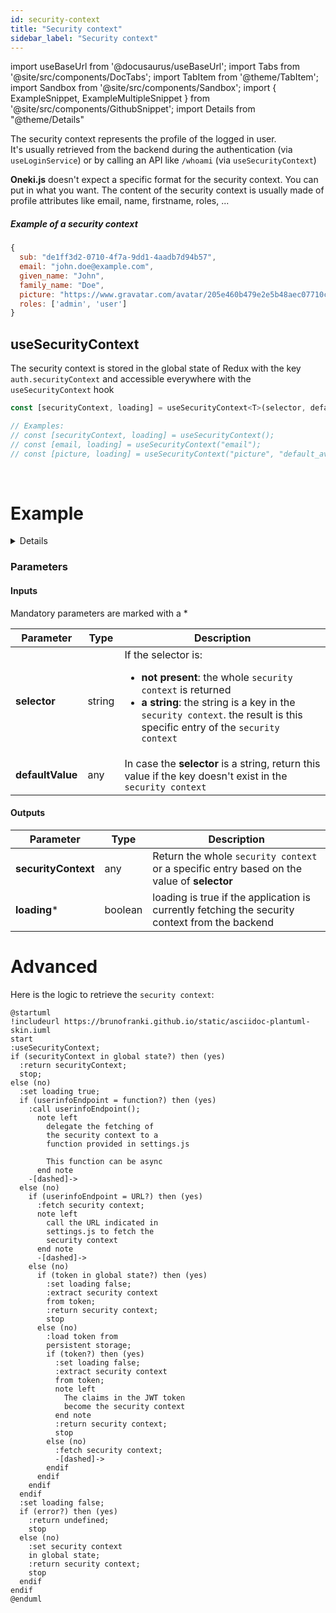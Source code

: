 ```yaml
---
id: security-context
title: "Security context"
sidebar_label: "Security context"
---
```

import useBaseUrl from '@docusaurus/useBaseUrl';
import Tabs from '@site/src/components/DocTabs';
import TabItem from '@theme/TabItem';
import Sandbox from '@site/src/components/Sandbox';
import { ExampleSnippet, ExampleMultipleSnippet } from '@site/src/components/GithubSnippet';
import Details from "@theme/Details"

The security context represents the profile of the logged in user.<br/>It's usually retrieved from the backend during the authentication (via `useLoginService`) or by calling an API like `/whoami` (via `useSecurityContext`)


**Oneki.js** doesn't expect a specific format for the security context. You can put in what you want. The content of the security context is usually made of profile attributes like email, name, firstname, roles, ... 

##### Example of a security context
```javascript
{
  sub: "de1ff3d2-0710-4f7a-9dd1-4aadb7d94b57",
  email: "john.doe@example.com",
  given_name: "John",
  family_name: "Doe",
  picture: "https://www.gravatar.com/avatar/205e460b479e2e5b48aec07710c08d50",
  roles: ['admin', 'user']
}
```

## useSecurityContext

The security context is stored in the global state of Redux with the key `auth.securityContext` and accessible everywhere with the `useSecurityContext` hook

```javascript
const [securityContext, loading] = useSecurityContext<T>(selector, defaultValue);

// Examples:
// const [securityContext, loading] = useSecurityContext();
// const [email, loading] = useSecurityContext("email");
// const [picture, loading] = useSecurityContext("picture", "default_avatar.jpg");
```

<br/>

# Example

<Details summary={<summary>Displaying the security context</summary>}>
  <ExampleMultipleSnippet 
    values={[
      { label: 'Login', path: 'auth/SecurePage.tsx' },
    ]}
    preview={{
      path: 'auth'
    }}
  />
</Details>

### Parameters
#### Inputs
Mandatory parameters are marked with a \*

| Parameter | Type | Description |
| --------- | ---- | ----------- |
| **selector** | string | If the selector is:<ul><li>**not present**: the whole `security context` is returned</li><li>**a string**: the string is a key in the `security context`. the result is this specific entry of the `security context`</li></ul> |
| **defaultValue** | any | In case the **selector** is a string, return this value if the key doesn't exist in the `security context` |

#### Outputs

| Parameter | Type | Description |
| --------- | ---- | ----------- |
| **securityContext** | any | Return the whole `security context` or a specific entry based on the value of **selector**
| **loading**\* | boolean | loading is true if the application is currently fetching the security context from the backend


# Advanced

Here is the logic to retrieve the `security context`:

```plantuml
@startuml
!includeurl https://brunofranki.github.io/static/asciidoc-plantuml-skin.iuml
start
:useSecurityContext;
if (securityContext in global state?) then (yes)
  :return securityContext;
  stop;
else (no)
  :set loading true;
  if (userinfoEndpoint = function?) then (yes)
    :call userinfoEndpoint(); 
      note left
        delegate the fetching of
        the security context to a
        function provided in settings.js

        This function can be async
      end note
    -[dashed]->
  else (no)
    if (userinfoEndpoint = URL?) then (yes)
      :fetch security context;
      note left
        call the URL indicated in
        settings.js to fetch the
        security context
      end note      
      -[dashed]->
    else (no)
      if (token in global state?) then (yes)
        :set loading false;
        :extract security context
        from token;
        :return security context;
        stop
      else (no)
        :load token from
        persistent storage;
        if (token?) then (yes)
          :set loading false;
          :extract security context
          from token;
          note left
            The claims in the JWT token
            become the security context
          end note            
          :return security context;  
          stop     
        else (no)
          :fetch security context;
          -[dashed]->
        endif
      endif    
    endif
  endif
  :set loading false;
  if (error?) then (yes)
    :return undefined;
    stop
  else (no)
    :set security context
    in global state;
    :return security context;
    stop
  endif  
endif
@enduml
```

